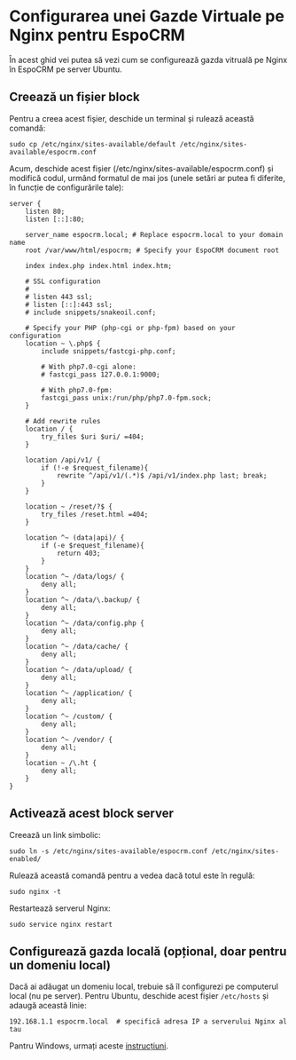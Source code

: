 # Configurarea unei Gazde Virtuale pe Nginx pentru EspoCRM

În acest ghid vei putea să vezi cum se configurează gazda vitruală pe Nginx în EspoCRM pe server Ubuntu.

## Creează un fișier block

Pentru a creea acest fișier, deschide un terminal și rulează această comandă:

```
sudo cp /etc/nginx/sites-available/default /etc/nginx/sites-available/espocrm.conf
```

Acum, deschide acest fișier (/etc/nginx/sites-available/espocrm.conf) și modifică codul, urmând formatul de mai jos (unele setări ar putea fi diferite, în funcție de configurările tale):

```
server {
    listen 80;
    listen [::]:80;
 
    server_name espocrm.local; # Replace espocrm.local to your domain name
    root /var/www/html/espocrm; # Specify your EspoCRM document root
 
    index index.php index.html index.htm;
 
    # SSL configuration
    #
    # listen 443 ssl;
    # listen [::]:443 ssl;
    # include snippets/snakeoil.conf;    
 
    # Specify your PHP (php-cgi or php-fpm) based on your configuration
    location ~ \.php$ {
        include snippets/fastcgi-php.conf;
 
        # With php7.0-cgi alone:
        # fastcgi_pass 127.0.0.1:9000;
 
        # With php7.0-fpm:
        fastcgi_pass unix:/run/php/php7.0-fpm.sock;
    }    
 
    # Add rewrite rules
    location / {
        try_files $uri $uri/ =404;
    }
 
    location /api/v1/ {
        if (!-e $request_filename){
            rewrite ^/api/v1/(.*)$ /api/v1/index.php last; break;
        }
    }
 
    location ~ /reset/?$ {
        try_files /reset.html =404;
    }
 
    location ^~ (data|api)/ {
        if (-e $request_filename){
            return 403;
        }
    }
    location ^~ /data/logs/ {
        deny all;
    }
    location ^~ /data/\.backup/ {
        deny all;
    }
    location ^~ /data/config.php {
        deny all;
    }
    location ^~ /data/cache/ {
        deny all;
    }
    location ^~ /data/upload/ {
        deny all;
    }
    location ^~ /application/ {
        deny all;
    }
    location ^~ /custom/ {
        deny all;
    }
    location ^~ /vendor/ {
        deny all;
    }
    location ~ /\.ht {
        deny all;
    }
}
```

## Activează acest block server

Creează un link simbolic:

```
sudo ln -s /etc/nginx/sites-available/espocrm.conf /etc/nginx/sites-enabled/
````

Rulează această comandă pentru a vedea dacă totul este în regulă:

```
sudo nginx -t
```

Restartează serverul Nginx:

```
sudo service nginx restart
```

## Configurează gazda locală (opțional, doar pentru un domeniu local)

Dacă ai adăugat un domeniu local, trebuie să îl configurezi pe computerul local (nu pe server). Pentru Ubuntu, deschide acest fișier `/etc/hosts` și adaugă această linie:

```
192.168.1.1 espocrm.local  # specifică adresa IP a serverului Nginx al tau
```

Pantru Windows, urmați aceste [instrucțiuni](http://support.microsoft.com/kb/923947).
